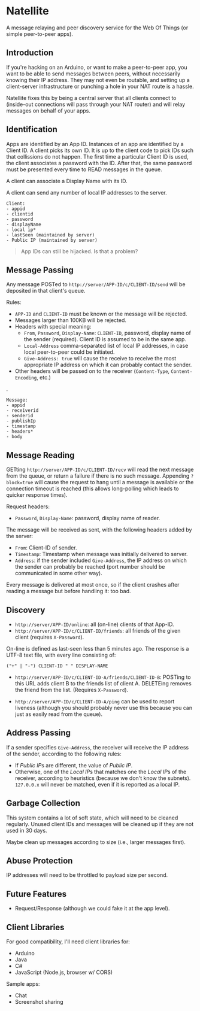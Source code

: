 Natellite
=========

A message relaying and peer discovery service for the Web Of Things (or simple peer-to-peer apps).

Introduction
------------

If you're hacking on an Arduino, or want to make a peer-to-peer app, you want to be able to send messages between peers, without necessarily knowing their IP address. They may not even be routable, and setting up a client-server infrastructure or punching a hole in your NAT route is a hassle.

Natellite fixes this by being a central server that all clients connect to (inside-out connections will pass through your NAT router) and will relay messages on behalf of your apps.

Identification
--------------

Apps are identified by an App ID. Instances of an app are identified by a Client ID. A client picks its own ID. It is up to the client code to pick IDs such that collissions do not happen. The first time a particular Client ID is used, the client associates a password with the ID. After that, the same password must be presented every time to READ messages in the queue.

A client can associate a Display Name with its ID.

A client can send any number of local IP addresses to the server.


    Client:
    - appid
    - clientid
    - password
    - displayName
    - local ip*
    - lastSeen (maintained by server)
    - Public IP (maintained by server)

> App IDs can still be hijacked. Is that a problem?

Message Passing
---------------

Any message POSTed to `http://server/APP-ID/c/CLIENT-ID/send` will be deposited in that client's queue. 

Rules:

* `APP-ID` and `CLIENT-ID` must be known or the message will be rejected.
* Messages larger than 100KB will be rejected.
* Headers with special meaning:
    * `From`, `Password`, `Display-Name`: `CLIENT-ID`, password, display name of the sender (required). Client ID is assumed to be in the same app.
    * `Local-Address` comma-separated list of local IP addresses, in case local peer-to-peer could be initiated.
    * `Give-Address: true` will cause the receive to receive the most appropriate IP address on which it can probably contact the sender.
* Other headers will be passed on to the receiver (`Content-Type`, `Content-Encoding`, etc.)

.

    Message:
    - appid
    - receiverid
    - senderid
    - publishIp
    - timestamp
    - headers*
    - body


Message Reading
---------------

GETting `http://server/APP-ID/c/CLIENT-ID/recv` will read the next message from the queue, or return a failure if there is no such message. Appending `?block=true` will cause the request to hang until a message is available or the connection timeout is reached (this allows long-polling which leads to quicker response times).

Request headers:

* `Password`, `Display-Name`: password, display name of reader.

The message will be received as sent, with the following headers added by the server:

* `From`: Client-ID of sender.
* `Timestamp`: Timestamp when message was initially delivered to server.
* `Address`: if the sender included `Give-Address`, the IP address on which the sender can probably be reached (port number should be communicated in some other way).

Every message is delivered at most once, so if the client crashes after reading a message but before handling it: too bad.

Discovery
---------

* `http://server/APP-ID/online`: all (on-line) clients of that App-ID.
* `http://server/APP-ID/c/CLIENT-ID/friends`: all friends of the given client (requires `X-Password`).

On-line is defined as last-seen less than 5 minutes ago. The response is a UTF-8 text file, with every line consisting of:

    ("+" | "-") CLIENT-ID " " DISPLAY-NAME
    
* `http://server/APP-ID/c/CLIENT-ID-A/friends/CLIENT-ID-B`: POSTing to this URL adds client B to the friends list of client A. DELETEing removes the friend from the list. (Requires `X-Password`).

* `http://server/APP-ID/c/CLIENT-ID-A/ping` can be used to report liveness (although you should probably never use this because you can just as easily read from the queue).

Address Passing
---------------

If a sender specifies `Give-Address`, the receiver will receive the IP address of the sender, according to the following rules:

* If *Public IP*s are different, the value of *Public IP*.
* Otherwise, one of the *Local IP*s that matches one the *Local IP*s of the receiver, according to heuristics (because we don't know the subnets). `127.0.0.x` will never be matched, even if it is reported as a local IP.


Garbage Collection
------------------

This system contains a lot of soft state, which will need to be cleaned regularly. Unused client IDs and messages will be cleaned up if they are not used in 30 days.

Maybe clean up messages according to size (i.e., larger messages first).

Abuse Protection
----------------
IP addresses will need to be throttled to payload size per second.

Future Features
---------------
- Request/Response (although we could fake it at the app level).

Client Libraries
----------------

For good compatibility, I'll need client libraries for:

- Arduino
- Java
- C#
- JavaScript (Node.js, browser w/ CORS)

Sample apps:

- Chat
- Screenshot sharing